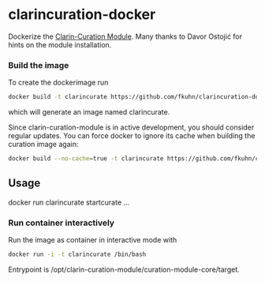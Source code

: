# clarincuration-docker
Dockerize the [Clarin-Curation Module](https://github.com/clarin-eric/clarin-curation-module).
Many thanks to Davor Ostojić for hints on the module installation.

### Build the image
To create the dockerimage run

```bash
docker build -t clarincurate https://github.com/fkuhn/clarincuration-docker.git
```
which will generate an image named clarincurate.

Since clarin-curation-module is in active development, you should consider regular updates.
You can force docker to ignore its cache when building the curation image again:
```bash
docker build --no-cache=true -t clarincurate https://github.com/fkuhn/clarincuration-docker.git
```

## Usage

docker run clarincurate startcurate ...


### Run container interactively
Run the image as container  in interactive mode with

```bash
docker run -i -t clarincurate /bin/bash
```
Entrypoint is /opt/clarin-curation-module/curation-module-core/target.
